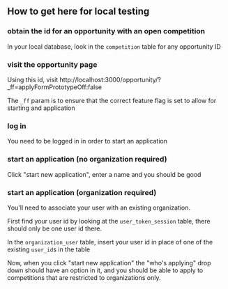 ## How to get here for local testing

### obtain the id for an opportunity with an open competition

In your local database, look in the `competition` table for any opportunity ID

### visit the opportunity page

Using this id, visit http://localhost:3000/opportunity/<your opportunity id>?\_ff=applyFormPrototypeOff:false

The `_ff` param is to ensure that the correct feature flag is set to allow for starting and application

### log in

You need to be logged in in order to start an application

### start an application (no organization required)

Click "start new application", enter a name and you should be good

### start an application (organization required)

You'll need to associate your user with an existing organization.

First find your user id by looking at the `user_token_session` table, there should only be one user id there.

In the `organization_user` table, insert your user id in place of one of the existing `user_id`s in the table

Now, when you click "start new application" the "who's applying" drop down should have an option in it, and you should be able to apply to competitions that are restricted to organizations only.
